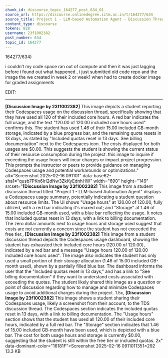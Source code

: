 ```yaml
---
chunk_id: discourse_topic_164277_post_634_01
source_url: https://discourse.onlinedegree.iitm.ac.in/t/164277/634
source_title: Project 1 - LLM-based Automation Agent - Discussion Thread [TDS Jan 2025]
content_type: discourse
tokens: 828
username: 23f1002382
post_number: 634
topic_id: 164277
---
```


164277/634)

i couldn’t my code space ran out of compute and then it was just lagging before i found out what happened , i just submitted old code repo and the image the we created in week 2 or week1 when had to create docker image for graded assignments

EDIT:

---

**[Discussion Image by 23f1002382]** This image depicts a student reporting their Codespaces usage on the discussion thread, specifically showing that they have used all 120 of their included core hours. A red bar indicates the full usage, and the text "120.00 of 120.00 included core hours used" confirms this. The student has used 1.46 of their 15.00 included GB-month storage, indicated by a blue progress bar, and the remaining quota resets in 13 days, as stated by "Included quotas reset in 13 days. See billing documentation" next to the Codespaces icon. The costs displayed for both usages are $0.00. This suggests the student is showing the current status of their resource consumption during the project. this image to inquire if exceeding the usage hours will incur charges or impact project progression. This prompts the instructor or peers to provide guidance on managing Codespaces usage and potential workarounds or optimizations." alt="Screenshot 2025-02-16 091101" data-base62-sha1="qusb7PKn6Irl2dNw3ZkKyEdnhHW" width="690" height="149" srcset="**[Discussion Image by 23f1002382]** This image from a student discussion thread titled "Project 1 - LLM-based Automation Agent" displays a Codespaces usage summary, potentially indicating a student question about resource limits. The UI shows "Usage hours" at 120.00 of 120.00, fully utilized, with a red bar indicating it's maxed out; and "Storage" at 1.46 of 15.00 included GB-month used, with a blue bar reflecting the usage. It notes that included quotas reset in 13 days, with a link to billing documentation. The zero dollar amounts next to usage hours and storage used suggest that costs are not currently a concern since the student has not exceeded the free tier., **[Discussion Image by 23f1002382]** This image from a student discussion thread depicts the Codespaces usage dashboard, showing the student has exhausted their included core hours (120.00 of 120.00), indicated by a red bar and a message "Usage hours 120.00 of 120.00 included core hours used". The image also indicates the student has only used a small portion of their storage allocation (1.46 of 15.00 included GB-month used), shown by a partially filled blue bar. The dashboard informs the user that the "Included quotas reset in 13 days," and has a link to "See billing documentation" if they want to understand costs associated with exceeding the quotas. The student likely shared this image as a question or point of discussion regarding how to manage and minimize Codespaces usage to avoid additional charges during the project. 1.5x, **[Discussion Image by 23f1002382]** This image shows a student sharing their Codespaces usage, likely a screenshot from their account, to the TDS discussion thread. The Codespaces section indicates the included quotas reset in 13 days, with a link to billing documentation. The "Usage hours" section shows that the student has used all 120.00 of their included core hours, indicated by a full red bar. The "Storage" section indicates that 1.46 of 15.00 included GB-month have been used, which is depicted with a blue bar. The cost for both usage hours and storage is currently $0.00, suggesting that the student is still within the free tier or included quotas. 2x" data-dominant-color="16181F">Screenshot 2025-02-16 0911011351×292 13.3 KB
